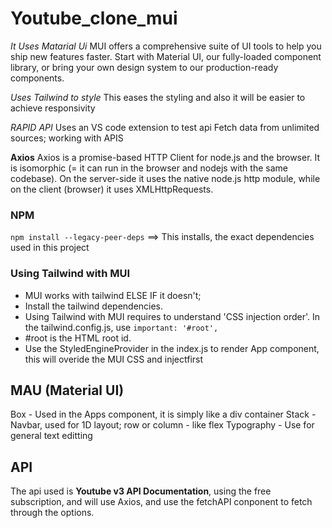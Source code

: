 # Youtube_clone_mui
*It Uses Matarial Ui*
MUI offers a comprehensive suite of UI tools to help you ship new features faster. Start with Material UI, our fully-loaded component library, or bring your own design system to our production-ready components.

*Uses Tailwind to style*
This eases the styling and also it will be easier to achieve responsivity

*RAPID API*
Uses an VS code extension to test api
Fetch data from unlimited sources; working with APIS

**Axios**
Axios is a promise-based HTTP Client for node.js and the browser. It is isomorphic (= it can run in the browser and nodejs with the same codebase). On the server-side it uses the native node.js http module, while on the client (browser) it uses XMLHttpRequests.

### NPM
`npm install --legacy-peer-deps` ==> This installs, the exact dependencies used in this project

### Using Tailwind with MUI
* MUI works with tailwind ELSE IF it doesn't;
* Install the tailwind dependencies.
* Using Tailwind with MUI requires to understand 'CSS injection order'. In the tailwind.config.js, use `important: '#root',`
* #root is the HTML root id.
* Use the StyledEngineProvider in the index.js to render App component, this will overide the MUI CSS and injectfirst

## MAU (Material UI)
Box - Used in the Apps component, it is simply like a div container
Stack - Navbar, used for 1D layout; row or column - like flex
Typography - Use for general text editting

## API
The api used is **Youtube v3 API Documentation**, using the free subscription, and will use Axios, and use the fetchAPI conponent to fetch through the options.